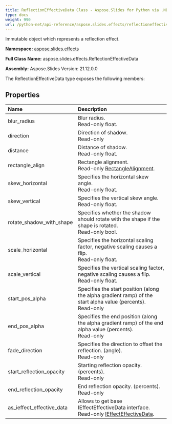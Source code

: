 ```yaml
---
title: ReflectionEffectiveData Class - Aspose.Slides for Python via .NET - API Reference
type: docs
weight: 990
url: /python-net/api-reference/aspose.slides.effects/reflectioneffectivedata/
---
```


Immutable object which represents a reflection effect.

**Namespace:** [aspose.slides.effects](/python-net/api-reference/aspose.slides.effects/)

**Full Class Name:** aspose.slides.effects.ReflectionEffectiveData

**Assembly:**  Aspose.Slides Version: 21.12.0.0

The ReflectionEffectiveData type exposes the following members:
## **Properties**
|**Name**|**Description**|
| :- | :- |
|blur_radius|Blur radius.<br/>            Read-only float.|
|direction|Direction of shadow.<br/>            Read-only|
|distance|Distance of shadow.<br/>            Read-only float.|
|rectangle_align|Rectangle alignment.<br/>            Read-only [RectangleAlignment](/python-net/api-reference/aspose.slides/rectanglealignment/).|
|skew_horizontal|Specifies the horizontal skew angle.<br/>            Read-only float.|
|skew_vertical|Specifies the vertical skew angle.<br/>            Read-only float.|
|rotate_shadow_with_shape|Specifies whether the shadow should rotate with the shape if the shape is rotated.<br/>            Read-only bool.|
|scale_horizontal|Specifies the horizontal scaling factor, negative scaling causes a flip.<br/>            Read-only float.|
|scale_vertical|Specifies the vertical scaling factor, negative scaling causes a flip.<br/>            Read-only float.|
|start_pos_alpha|Specifies the start position (along the alpha gradient ramp) of the start alpha value (percents).<br/>            Read-only|
|end_pos_alpha|Specifies the end position (along the alpha gradient ramp) of the end alpha value (percents).<br/>            Read-only|
|fade_direction|Specifies the direction to offset the reflection. (angle).<br/>            Read-only|
|start_reflection_opacity|Starting reflection opacity. (percents).<br/>            Read-only|
|end_reflection_opacity|End reflection opacity. (percents).<br/>            Read-only|
|as_ieffect_effective_data|Allows to get base IEffectEffectiveData interface.<br/>            Read-only [IEffectEffectiveData](/python-net/api-reference/aspose.slides.effects/ieffecteffectivedata/).|
